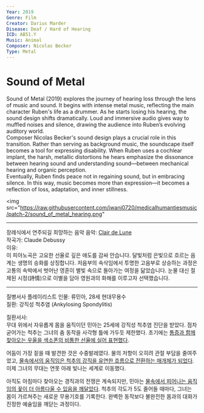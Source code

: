 ```yaml
---
Year: 2019  
Genre: Film  
Creator: Darius Marder  
Disease: Deaf / Hard of Hearing  
ICD: AB51.Y  
Music: Animal  
Composer: Nicolas Becker  
Type: Metal  
---  
```


# Sound of Metal  
Sound of Metal (2019) explores the journey of hearing loss through the lens of music and sound. It begins with intense metal music, reflecting the main character Ruben's life as a drummer. As he starts losing his hearing, the sound design shifts dramatically. Loud and immersive audio gives way to muffled noises and silence, drawing the audience into Ruben’s evolving auditory world.  
Composer Nicolas Becker's sound design plays a crucial role in this transition. Rather than serving as background music, the soundscape itself becomes a tool for expressing disability. When Ruben uses a cochlear implant, the harsh, metallic distortions he hears emphasize the dissonance between hearing sound and understanding sound—between mechanical hearing and organic perception.  
Eventually, Ruben finds peace not in regaining sound, but in embracing silence. In this way, music becomes more than expression—it becomes a reflection of loss, adaptation, and inner stillness.  

<img src="https://raw.githubusercontent.com/jwanj0720/medicalhumantiesmusic/patch-2/sound_of_metal_hearing.png" 

---

장례식에서 연주되길 희망하는 음악
음악: [Clair de Lune](https://www.youtube.com/watch?v=CvFH_6DNRCY)  
작곡가: Claude Debussy  
이유:  
이 피아노곡은 고요한 선율로 깊은 애도를 감싸 안습니다. 달빛처럼 은빛으로 흐르는 음계는 생명의 승화를 상징합니다. 저음부의 속삭임에서 투명한 고음부로 상승하는 과정은 고통의 속박에서 벗어난 영혼이 별빛 속으로 돌아가는 여정을 닮았습니다. 눈물 대신 절제된 시정(詩情)으로 이별을 담아 영원과의 화해를 이루고자 선택했습니다.

---

질병서사 플레이리스트
인물: 류민아, 28세 현대무용수  
질환: 강직성 척추염 (Ankylosing Spondylitis)  

질환서사:  
무대 위에서 자유롭게 몸을 움직이던 민아는 25세에 강직성 척추염 진단을 받았다. 점차 굳어가는 척추는 그녀의 춤 동작을 사각형 틀에 가두듯 제한했다. 초기에는 [통증과 함께 찾아오는 우울을 색소폰의 비통한 선율에 실어 표현했다](https://youtu.be/9E6b3swbnWg).  

어둠이 가장 짙을 때 발견한 것은 수중발레였다. 물의 저항이 오히려 관절 부담을 줄여주었고, [물속에서의 움직임은 척추의 강직을 유연한 흐름으로 전환하는 매개체가 되었다](https://youtu.be/Ry4BzonlVlw). 이제 그녀의 무대는 연못 아래 빛나는 세계로 이동했다.  

아직도 아침마다 찾아오는 경직과의 전쟁은 계속되지만, 민아는 [물속에서 피어나는 움직임의 꽃이 더 아름다울 수 있음을 깨달았다](https://youtu.be/wvUQcnfwUUM). 척추의 각도가 5도 줄어들 때마다, 그녀는 몸이 가르쳐주는 새로운 무용기호를 기록한다. 완벽한 동작보다 불완전한 몸과의 대화가 진정한 예술임을 깨닫는 과정이다.
